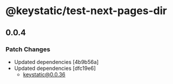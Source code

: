 # @keystatic/test-next-pages-dir

## 0.0.4

### Patch Changes

- Updated dependencies [4b9b56a]
- Updated dependencies [dfc19e6]
  - keystatic@0.0.36
